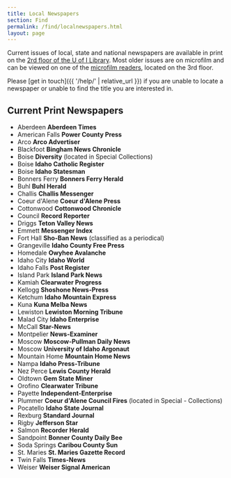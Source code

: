 ```yaml
---
title: Local Newspapers
section: Find
permalink: /find/localnewspapers.html
layout: page
---
```


Current issues of local, state and national newspapers are available in print on the [2rd floor of the U of I Library](/about/maps.html#second-floor). 
Most older issues are on microfilm and can be viewed on one of the [microfilm readers](https://libguides.uidaho.edu/c.php?g=363251&p=2453687), located on the 3rd floor.

Please [get in touch]({{ '/help/' | relative_url }}) if you are unable to locate a newspaper or unable to find the title you are interested in.

## Current Print Newspapers

- Aberdeen **Aberdeen Times**
- American Falls **Power County Press**
- Arco **Arco Advertiser**
- Blackfoot **Bingham News Chronicle**
- Boise **Diversity** (located in Special Collections)
- Boise **Idaho Catholic Register**
- Boise **Idaho Statesman**
- Bonners Ferry **Bonners Ferry Herald**
- Buhl **Buhl Herald**
- Challis **Challis Messenger**
- Coeur d'Alene **Coeur d'Alene Press**
- Cottonwood **Cottonwood Chronicle**
- Council **Record Reporter**
- Driggs **Teton Valley News**
- Emmett **Messenger Index**
- Fort Hall **Sho-Ban News** (classified as a periodical)
- Grangeville **Idaho County Free Press**
- Homedale **Owyhee Avalanche**
- Idaho City **Idaho World**
- Idaho Falls **Post Register**
- Island Park **Island Park News**
- Kamiah **Clearwater Progress**
- Kellogg **Shoshone News-Press**
- Ketchum **Idaho Mountain Express**
- Kuna **Kuna Melba News**
- Lewiston **Lewiston Morning Tribune**
- Malad City **Idaho Enterprise**
- McCall **Star-News**
- Montpelier **News-Examiner**
- Moscow **Moscow-Pullman Daily News**
- Moscow **University of Idaho Argonaut**
- Mountain Home **Mountain Home News**
- Nampa **Idaho Press-Tribune**
- Nez Perce **Lewis County Herald**
- Oldtown **Gem State Miner**
- Orofino **Clearwater Tribune**
- Payette **Independent-Enterprise**
- Plummer **Coeur d'Alene Council Fires** (located in Special - Collections)
- Pocatello **Idaho State Journal**
- Rexburg **Standard Journal**
- Rigby **Jefferson Star**
- Salmon **Recorder Herald**
- Sandpoint **Bonner County Daily Bee**
- Soda Springs **Caribou County Sun**
- St. Maries **St. Maries Gazette Record**
- Twin Falls **Times-News**
- Weiser **Weiser Signal American**
